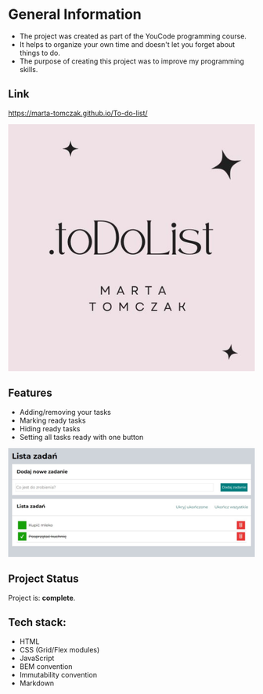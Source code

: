 # General Information
- The project was created as part of the YouCode programming course.
- It helps to organize your own time and doesn't let you forget about things to do.
- The purpose of creating this project was to improve my programming skills.

## Link
https://marta-tomczak.github.io/To-do-list/

<img src="https://github.com/marta-tomczak/To-do-list/blob/master/assets/main_image_toDoList.jpg" width="600"/>

## Features
- Adding/removing your tasks
- Marking ready tasks
- Hiding ready tasks 
- Setting all tasks ready with one button

<img src="https://github.com/marta-tomczak/To-do-list/blob/master/assets/animation_to_do_list.jpg" width="600"/>

## Project Status
Project is: **complete**.

## Tech stack:
- HTML
- CSS (Grid/Flex modules)
- JavaScript
- BEM convention
- Immutability convention
- Markdown




